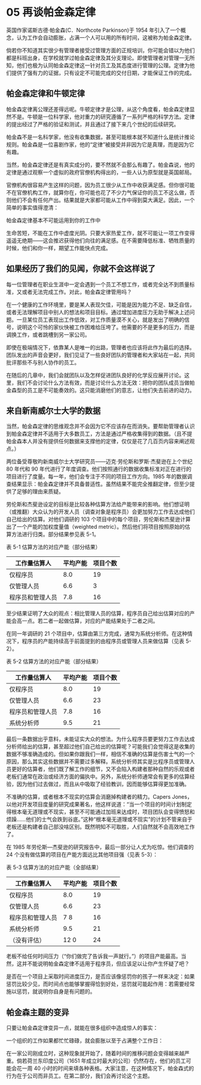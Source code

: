 # 05 再谈帕金森定律

英国作家诺斯古德·帕金森(C．Northcote Parkinson)于 1954 年引入了一个概念，认为工作会自动膨胀，占满一个人可以用的所有时间，这被称为帕金森定律。

倘若你不知道其实很少有管理者接受过管理方面的正规培训，你可能会错以为他们都是科班出身，在学校就学过帕金森定律及其分支理论。即使管理者对管理一无所知，他们也极为认同帕金森定律这一针对员工及其态度进行管理的公理。定律为他们提供了强有力的证据，只有设定不可能完成的交付日期，才能保证工作的完成。

## 帕金森定律和牛顿定律

帕金森定律离公理还差得远呢。牛顿定律才是公理，从这个角度看，帕金森定律显然不是。牛顿是一位科学家，他对重力的研究遵循了一系列严格的科学方法。定律的提出经过了严格的验证和测试，并且通过了接下来几个世纪的后续研究。

帕金森不是一名科学家，他没有收集数据，甚至可能根本就不知道什么是统计推论规则。帕金森是一位喜剧作家，他的“定律”被接受并非因为它是真理，而是因为它有趣。

当然，帕金森定律还是有真实成分的，要不然就不会那么有趣了。帕金森说，他的定律是通过观察一个虚拟的政府官僚机构得出的，一些人认为原型就是英国邮局。

官僚机构很容易产生这样的问题，因为员工很少从工作中收获满足感。但你很可能不在官僚机构工作，就算你在，你可能也花了不少力气保证你的员工不这么做，否则他们不会有任何产出。结果就是大家都可能从工作中得到莫大满足。因此，一个简单的事实值得澄清：

帕金森定律基本不可能运用到你的工作中

生命苦短，不能在工作中虚度光阴。只要大家热爱工作，就不可能让一项工作变得遥遥无绝期——这会推迟获得他们向往的满足感。在不需要降低标准、牺牲质量的时候，他们和你一样，期望工作能快点完成。

## 如果经历了我们的见闻，你就不会这样说了

每一位管理者在职业生涯中一定会遇到一个员工不想工作，或者完全达不到质量标准，又或者无法完成工作。对此，帕金森定律管用吗？

在一个健康的工作环境里，要是某人表现欠佳，可能是因为能力不足、缺乏自信，或者无法理解项目中别人的想法和项目目标。通过增加进度压力无助于解决上述问题。一旦某位员工表现出工作低效，对工作质量漠不关心，就是发出了明确的信号，说明这个可怜的家伙快被工作困难给压垮了。他需要的不是更多的压力，而是调换工作，或者跳槽到另一家公司。

即使在极端情况下，依靠某人是唯一的出路，管理者也应该将此作为最后的选择。团队发出的声音会更好，我们见证了一些良好团队的管理者和大家站在一起，共同批评那些不与别人协作的员工。

在随后的几章中，我们会就团队以及怎样促进团队良好的化学反应展开讨论。这里，我们不会讨论什么方法有效，而是讨论什么方法无效：把你的团队成员当做帕金森型的员工是不可能奏效的。这只能消磨他们的意志，让他们失去前进的动力。

## 来自新南威尔士大学的数据

当然，帕金森定律的思维观念并不会因为它不应该存在而消失。要帮助管理者认识到帕金森定律并不适用于大多数员工，方法是通过严格收集得到的数据。（且不提帕金森本人并没有提供任何数据来支撑他的定律，仅仅是花了几百页内容来阐述观点。）

两位备受尊敬昀新南威尔士大学研究员——迈克·劳伦斯和罗斯·杰斐逊在上个世纪 80 年代和 90 年代进行了年度调查。他们按照通行的数据收集标准对正在进行的项目进行了度量。每一年，他们会专注于不同的项目工作方向。1985 年的数据调查结果显示：帕金森定律并不具备普适性。虽然结果不能完全推翻定律，但至少提供了足够的理由来质疑。

劳伦斯和杰斐逊设定的目标是比较各种估算方法给产能带来的影响。他们想证明（或推翻）大众认为的开发人员（调查对象是程序员）会更加努力工作去达成他们自己给出的估算。对他们调研的 103 个项目中的每个项目，劳伦斯和杰斐逊计算出了一个产能的加权度量值（weighted metric）。然后他们将项目按照原始的估算方法进行归类。部分结果参见表 5-1。

表 5-1 估算方法的对应产能（部分结果）

| 工作量估算人     | 平均产能 | 项目个数 |
| ---------------- | -------- | -------- |
| 仅程序员         | 8.0      | 19       |
| 仅管理人员       | 6.6      | 3        |
| 程序员和管理人员 | 7.8      | 16       |

至少结果证明了大众的观点：相比管理人员的估算，程序员自己给出估算对应的产能会高一点。若二者一起做估算，对应的产能结果处于二者之间。

在同一年调研的 21 个项目中，估算由第三方完成，通常为系统分析师。在这种情况下，程序员的产能持续高于前面提到的由程序员或管理人员来做估算（见表 5-2）。

表 5-2 估算方法的对应产能（部分结果）

| 工作量估算人     | 平均产能 | 项目个数 |
| ---------------- | -------- | -------- |
| 仅程序员         | 8.0      | 19       |
| 仅管理人员       | 6.6      | 23       |
| 程序员和管理人员 | 7.8      | 16       |
| 系统分析师       | 9.5      | 21       |

最后一条数据出乎意料，未能证实大众的想法。为什么程序员要更努力工作去达成分析师给出的估算，甚至超过他们自己给出的估算呢？可能我们会觉得这是收集的数据不够准确造成的。但如果你跟我们一样，相信不准确的估算是伤害士气的一个原因，那么其实这些数据并不需要过多解释。系统分析师其实是比程序员或管理人员更好的估算者，他们既了解工作的细节，又不会陷入构建者那种自然的乐观或者老板们通常在政治或经济方面的偏执中。另外，系统分析师通常会有更多的估算经验，因为他们过去做过，而且从中吸取了经验教训，因而能够估算得更加准确。

不准确的估算，或者根本不现实的估算会消磨掉构建者的精力。Capers Jones，以他对开发项目度量的研究成果著名，他这样说道：“当一个项目的时间计划制定得根本毫无道理或不现实，甚至不可能通过加班来达成时，项目团队会变得愤怒和烦躁……他们的士气会跌到谷底。”这种“根本毫无道理或不现实”的计划不管来自于老板还是构建者自己部没啥区别。既然明知不可取胜，人们自然就不会高效地工作了。

在 1985 年劳伦斯—杰斐逊的研究报告中，最后一部分让人尤为吃惊。他们调查的 24 个没有做估算的项目在产能方面远比其他项目强（见表 5-3）：

表 5-3 估算方法的对应产能（全部结果）

| 工作量估算人     | 平均产能 | 项目个数 |
| ---------------- | -------- | -------- |
| 仅程序员         | 8.0      | 19       |
| 仅管理人员       | 6.6      | 23       |
| 程序员和管理人员 | 7 8      | 16       |
| 系统分析师       | 9.5      | 21       |
| （没有评估）     | 12 0     | 24       |

老板不给任何时间压力（“你们做完了告诉我一声就行。”）的项目产能最高。当然，这并不能说明帕金森定律不适用于程序员，但应该足以让你产生怀疑了吧？

是否在一个项目上采取时间进度压力，是否应该像惩罚你的孩子一样来决定：如果惩罚比较少见，而时间点也能够掌握得恰到好处，惩罚就可能起作用：若需要经常施以惩罚，就说明你自身是有问题的。

## 帕金森主题的变异

只要让帕金森定律变异一点，就能在很多组织中造成惊人的事实：

一个组织的工作如果都忙忙碌碌，就会膨胀以至于占满整个工作日：

在一家公司刚成立时，这种现象就开始了，随着时间的推移问题会变得越来越严重。倘若荷兰东印度公司（1651 年成立时最大的公司）仍然存在，他们的员工可能会花一周 40 小时的时间来填各种表格。大家注意，在这种情况下，帕金森式的行为在于公司而非员工。在第二部分，我们会再讨论这个主题。
